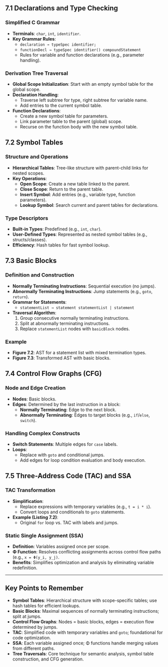 ## 7.1 Declarations and Type Checking

### Simplified C Grammar

- **Terminals**: `char`, `int`, `identifier`.
- **Key Grammar Rules**:
  - `declaration → typeSpec identifier;`
  - `functionDecl → typeSpec identifier() compoundStatement`
  - Rules for variable and function declarations (e.g., parameter handling).

### Derivation Tree Traversal

- **Global Scope Initialization**: Start with an empty symbol table for the global scope.
- **Declaration Handling**:
  - Traverse left subtree for type, right subtree for variable name.
  - Add entries to the current symbol table.
- **Function Declarations**:
  - Create a new symbol table for parameters.
  - Link parameter table to the parent (global) scope.
  - Recurse on the function body with the new symbol table.

## 7.2 Symbol Tables

### Structure and Operations

- **Hierarchical Tables**: Tree-like structure with parent-child links for nested scopes.
- **Key Operations**:
  - **Open Scope**: Create a new table linked to the parent.
  - **Close Scope**: Return to the parent table.
  - **Insert Symbol**: Add entries (e.g., variable type, function parameters).
  - **Lookup Symbol**: Search current and parent tables for declarations.

### Type Descriptors

- **Built-in Types**: Predefined (e.g., `int`, `char`).
- **User-Defined Types**: Represented as nested symbol tables (e.g., structs/classes).
- **Efficiency**: Hash tables for fast symbol lookup.

## 7.3 Basic Blocks

### Definition and Construction

- **Normally Terminating Instructions**: Sequential execution (no jumps).
- **Abnormally Terminating Instructions**: Jump statements (e.g., `goto`, `return`).
- **Grammar for Statements**:
  - `statementList → statement statementList | statement`
- **Traversal Algorithm**:
  1. Group consecutive normally terminating instructions.
  2. Split at abnormally terminating instructions.
  3. Replace `statementList` nodes with `basicBlock` nodes.

### Example

- **Figure 7.2**: AST for a statement list with mixed termination types.
- **Figure 7.3**: Transformed AST with basic blocks.

## 7.4 Control Flow Graphs (CFG)

### Node and Edge Creation

- **Nodes**: Basic blocks.
- **Edges**: Determined by the last instruction in a block:
  - **Normally Terminating**: Edge to the next block.
  - **Abnormally Terminating**: Edges to target blocks (e.g., `if`/`else`, `switch`).

### Handling Complex Constructs

- **Switch Statements**: Multiple edges for `case` labels.
- **Loops**:
  - Replace with `goto` and conditional jumps.
  - Add edges for loop condition evaluation and body execution.

## 7.5 Three-Address Code (TAC) and SSA

### TAC Transformation

- **Simplification**:
  - Replace expressions with temporary variables (e.g., `t = i * i`).
  - Convert loops and conditionals to `goto` statements.
- **Example (Listing 7.2)**:
  - Original `for` loop vs. TAC with labels and jumps.

### Static Single Assignment (SSA)

- **Definition**: Variables assigned once per scope.
- **Φ Function**: Resolves conflicting assignments across control flow paths (e.g., `x = Φ(y_i, y_j)`.
- **Benefits**: Simplifies optimization and analysis by eliminating variable redefinition.

---

## Key Points to Remember

- **Symbol Tables**: Hierarchical structure with scope-specific tables; use hash tables for efficient lookups.
- **Basic Blocks**: Maximal sequences of normally terminating instructions; split at jumps.
- **Control Flow Graphs**: Nodes = basic blocks, edges = execution flow determined by jumps.
- **TAC**: Simplified code with temporary variables and `goto`; foundational for code optimization.
- **SSA**: Each variable assigned once; Φ functions handle merging values from different paths.
- **Tree Traversals**: Core technique for semantic analysis, symbol table construction, and CFG generation.
